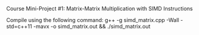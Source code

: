 Course Mini-Project #1: Matrix-Matrix Multiplication with SIMD Instructions

Compile using the following command: g++ -g simd_matrix.cpp -Wall -std=c++11 -mavx -o simd_matrix.out && ./simd_matrix.out
